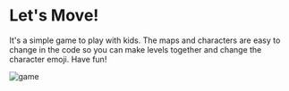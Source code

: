 # Let's Move!

It's a simple game to play with kids. The maps and characters are easy to change in the code so you can make levels together and change the character emoji. Have fun!

![game](https://www.evernote.com/l/AAE_z6lgjBNGAqZqcDstuXggwLujb4sgrEYB/image.png)
